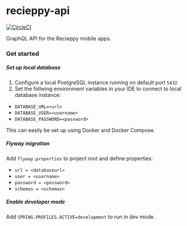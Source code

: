 # recieppy-api
[![CircleCI](https://circleci.com/gh/laerdh/recieppy-api/tree/master.svg?style=svg&circle-token=e194f1a435f177ed9e1ce4f060aaaeda8345cdae)](https://circleci.com/gh/laerdh/recieppy-api/tree/master)

GraphQL API for the Recieppy mobile apps.

### Get started

##### Set up local database
1. Configure a local PostgreSQL instance running on default port `5432`
2. Set the follwing environment variables in your IDE to connect to local database instance:
* `DATABASE_URL=<url>`
* `DATABASE_USER=<username>`
* `DATABASE_PASSWORD=<password>`

This can easily be set up using Docker and Docker Compose.

##### Flyway migration
Add `flyway.properties` to project root and define properties:
* `url = <databaseurl>`
* `user = <username>`
* `password = <password>`
* `schemas = <schemas>`

##### Enable developer mode
Add `SPRING.PROFILES.ACTIVE=development` to run in dev mode.
